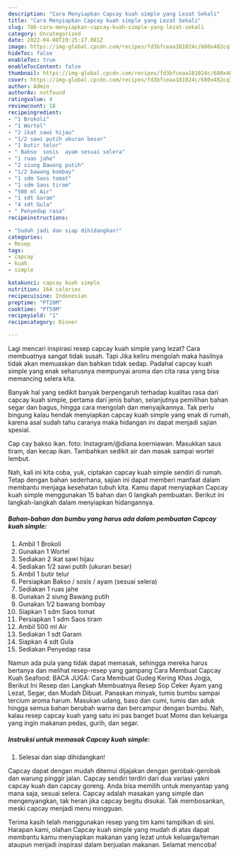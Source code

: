 ```yaml
---
description: "Cara Menyiapkan Capcay kuah simple yang Lezat Sekali"
title: "Cara Menyiapkan Capcay kuah simple yang Lezat Sekali"
slug: 786-cara-menyiapkan-capcay-kuah-simple-yang-lezat-sekali
category: Uncategorized
date: 2022-04-08T19:25:17.081Z
image: https://img-global.cpcdn.com/recipes/fd3bfceaa181024c/680x482cq70/capcay-kuah-simple-foto-resep-utama.jpg
hideToc: false
enableToc: true
enableTocContent: false
thumbnail: https://img-global.cpcdn.com/recipes/fd3bfceaa181024c/680x482cq70/capcay-kuah-simple-foto-resep-utama.jpg
cover: https://img-global.cpcdn.com/recipes/fd3bfceaa181024c/680x482cq70/capcay-kuah-simple-foto-resep-utama.jpg
author: Admin
authorAv: notfound
ratingvalue: 4
reviewcount: 18
recipeingredient:
- "1 Brokoli"
- "1 Wortel"
- "2 ikat sawi hijau"
- "1/2 sawi putih ukuran besar"
- "1 butir telur"
- " Bakso  sosis  ayam sesuai selera"
- "1 ruas jahe"
- "2 siung Bawang putih"
- "1/2 bawang bombay"
- "1 sdm Saos tomat"
- "1 sdm Saos tiram"
- "500 ml Air"
- "1 sdt Garam"
- "4 sdt Gula"
- " Penyedap rasa"
recipeinstructions:

- "Sudah jadi dan siap dihidangkan!"
categories:
- Resep
tags:
- capcay
- kuah
- simple

katakunci: capcay kuah simple 
nutrition: 164 calories
recipecuisine: Indonesian
preptime: "PT20M"
cooktime: "PT59M"
recipeyield: "1"
recipecategory: Dinner

---
```



Lagi mencari inspirasi resep capcay kuah simple yang lezat? Cara membuatnya sangat tidak susah. Tapi Jika keliru mengolah maka hasilnya tidak akan memuaskan dan bahkan tidak sedap. Padahal capcay kuah simple yang enak seharusnya mempunyai aroma dan cita rasa yang bisa memancing selera kita.


Banyak hal yang sedikit banyak berpengaruh terhadap kualitas rasa dari capcay kuah simple, pertama dari jenis bahan, selanjutnya pemilihan bahan segar dan bagus, hingga cara mengolah dan menyajikannya. Tak perlu bingung kalau hendak menyiapkan capcay kuah simple yang enak di rumah, karena asal sudah tahu caranya maka hidangan ini dapat menjadi sajian spesial.

Cap cay bakso ikan. foto: Instagram/@diana.koerniawan. Masukkan saus tiram, dan kecap ikan. Tambahkan sedikit air dan masak sampai wortel lembut.


Nah, kali ini kita coba, yuk, ciptakan capcay kuah simple sendiri di rumah. Tetap dengan bahan sederhana, sajian ini dapat memberi manfaat dalam membantu menjaga kesehatan tubuh kita. Kamu dapat menyiapkan Capcay kuah simple menggunakan 15 bahan dan 0 langkah pembuatan. Berikut ini langkah-langkah dalam menyiapkan hidangannya.

<!--inarticleads1-->

##### Bahan-bahan dan bumbu yang harus ada dalam pembuatan Capcay kuah simple:

1. Ambil 1 Brokoli
1. Gunakan 1 Wortel
1. Sediakan 2 ikat sawi hijau
1. Sediakan 1/2 sawi putih (ukuran besar)
1. Ambil 1 butir telur
1. Persiapkan  Bakso / sosis / ayam (sesuai selera)
1. Sediakan 1 ruas jahe
1. Gunakan 2 siung Bawang putih
1. Gunakan 1/2 bawang bombay
1. Siapkan 1 sdm Saos tomat
1. Persiapkan 1 sdm Saos tiram
1. Ambil 500 ml Air
1. Sediakan 1 sdt Garam
1. Siapkan 4 sdt Gula
1. Sediakan  Penyedap rasa


Namun ada pula yang tidak dapat memasak, sehingga mereka harus bertanya dan melihat resep-resep yang gampang Cara Membuat Capcay Kuah Seafood: BACA JUGA: Cara Membuat Gudeg Kering Khas Jogja, Berikut Ini Resep dan Langkah Membuatnya Resep Sop Ceker Ayam yang Lezat, Segar, dan Mudah Dibuat. Panaskan minyak, tumis bumbu sampai tercium aroma harum. Masukan udang, baso dan cumi, tumis dan aduk hingga semua bahan berubah warna dan bercampur dengan bumbu. Nah, kalau resep capcay kuah yang satu ini pas banget buat Moms dan keluarga yang ingin makanan pedas, gurih, dan segar. 

<!--inarticleads2-->

##### Instruksi untuk memasak Capcay kuah simple:


1. Selesai dan siap dihidangkan!

Capcay dapat dengan mudah ditemui dijajakan dengan gerobak-gerobak dan warung pinggir jalan. Capcay sendiri terdiri dari dua variasi yakni capcay kuah dan capcay goreng. Anda bisa memilih untuk menyantap yang mana saja, sesuai selera. Capcay adalah masakan yang simple dan mengenyangkan, tak heran jika capcay begitu disukai. Tak membosankan, meski capcay menjadi menu mingguan. 

Terima kasih telah menggunakan resep yang tim kami tampilkan di sini. Harapan kami, olahan Capcay kuah simple yang mudah di atas dapat membantu kamu menyiapkan makanan yang lezat untuk keluarga/teman ataupun menjadi inspirasi dalam berjualan makanan. Selamat mencoba!
